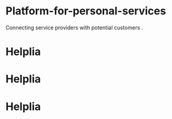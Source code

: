 # Platform-for-personal-services
Connecting service providers with potential customers . 
# Helplia
# Helplia
# Helplia
